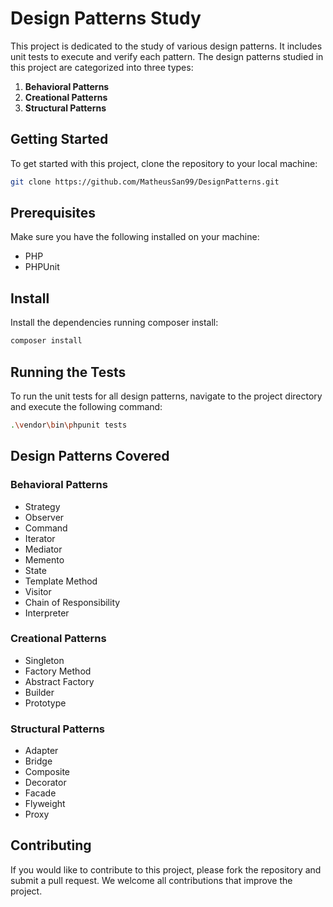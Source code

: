 # Design Patterns Study

This project is dedicated to the study of various design patterns. It includes unit tests to execute and verify each pattern. The design patterns studied in this project are categorized into three types:

1. **Behavioral Patterns**
2. **Creational Patterns**
3. **Structural Patterns**

## Getting Started

To get started with this project, clone the repository to your local machine:

```bash
git clone https://github.com/MatheusSan99/DesignPatterns.git
```

## Prerequisites

Make sure you have the following installed on your machine:

- PHP
- PHPUnit

## Install

Install the dependencies running composer install:

```bash
composer install
```


## Running the Tests

To run the unit tests for all design patterns, navigate to the project directory and execute the following command:

```bash
.\vendor\bin\phpunit tests
```

## Design Patterns Covered

### Behavioral Patterns

- Strategy
- Observer
- Command
- Iterator
- Mediator
- Memento
- State
- Template Method
- Visitor
- Chain of Responsibility
- Interpreter

### Creational Patterns

- Singleton
- Factory Method
- Abstract Factory
- Builder
- Prototype

### Structural Patterns

- Adapter
- Bridge
- Composite
- Decorator
- Facade
- Flyweight
- Proxy

## Contributing

If you would like to contribute to this project, please fork the repository and submit a pull request. We welcome all contributions that improve the project.